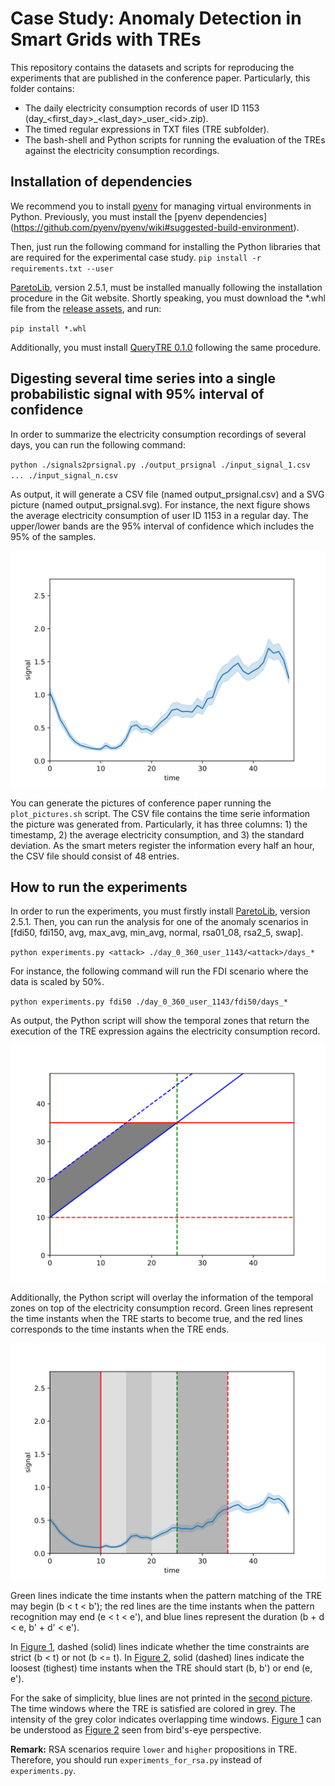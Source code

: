 # Case Study: Anomaly Detection in Smart Grids with TREs
This repository contains the datasets and scripts for reproducing the experiments that are published in the conference paper.
Particularly, this folder contains:
- The daily electricity consumption records of user ID 1153 (day\_\<first_day\>\_\<last_day\>\_user\_\<id\>.zip).
- The timed regular expressions in TXT files (TRE subfolder).
- The bash-shell and Python scripts for running the evaluation of the TREs against the electricity consumption recordings.

## Installation of dependencies
We recommend you to install [pyenv](https://github.com/pyenv/pyenv) for managing virtual environments in Python.
Previously, you must install the [pyenv dependencies] (https://github.com/pyenv/pyenv/wiki#suggested-build-environment).

Then, just run the following command for installing the Python libraries that are required for the experimental case study.
``
pip install -r requirements.txt --user
``

[ParetoLib](https://gricad-gitlab.univ-grenoble-alpes.fr/verimag/tempo/multidimensional_search), version 2.5.1, must be installed
manually following the installation procedure in the Git website.
Shortly speaking, you must download the *.whl file from the [release assets](https://gricad-gitlab.univ-grenoble-alpes.fr/verimag/tempo/multidimensional_search/-/jobs/artifacts/v2.5.1/download?job=build), and run:

``
pip install *.whl
``

Additionally, you must install [QueryTRE 0.1.0](https://github.com/nachorequeno/querytre/releases/tag/v0.1.0) following the same procedure.

## Digesting several time series into a single probabilistic signal with 95% interval of confidence
In order to summarize the electricity consumption recordings of several days, you can run the following command:

``
python ./signals2prsignal.py ./output_prsignal ./input_signal_1.csv ... ./input_signal_n.csv
``

As output, it will generate a CSV file (named output_prsignal.csv) and a SVG picture (named output_prsignal.svg).
For instance, the next figure shows the average electricity consumption of user ID 1153 in a regular day.
The upper/lower bands are the 95% interval of confidence which includes the 95% of the samples.

![Alt Text](/svg/normal.svg)

You can generate the pictures of conference paper running the `plot_pictures.sh` script. 
The CSV file contains the time serie information the picture was generated from.
Particularly, it has three columns: 1) the timestamp, 2) the average electricity consumption, and 3) the standard deviation.
As the smart meters register the information every half an hour, the CSV file should consist of 48 entries.

## How to run the experiments
In order to run the experiments, you must firstly install [ParetoLib](https://gricad-gitlab.univ-grenoble-alpes.fr/verimag/tempo/multidimensional_search), version 2.5.1.
Then, you can run the analysis for one of the anomaly scenarios in [fdi50, fdi150, avg, max\_avg, min\_avg, normal, rsa01\_08, rsa2\_5, swap].

``
python experiments.py <attack> ./day_0_360_user_1143/<attack>/days_*
``

For instance, the following command will run the FDI scenario where the data is scaled by 50%.

``
python experiments.py fdi50 ./day_0_360_user_1143/fdi50/days_*
``

As output, the Python script will show the temporal zones that return the execution of the TRE expression agains the electricity consumption record.

![img1](/svg/fdi50_zones.svg)

Additionally, the Python script will overlay the information of the temporal zones on top of the electricity consumption record.
Green lines represent the time instants when the TRE starts to become true, and the red lines corresponds to the time instants when the TRE ends. 

![img2](/svg/fdi50_signal_and_zones.svg)

Green lines indicate the time instants when the pattern matching of the TRE may begin (b < t < b'); 
the red lines are the time instants when the pattern recognition may end (e < t < e'), and blue lines represent the duration (b + d < e, b' + d' < e').

In [Figure 1](#img1), dashed (solid) lines indicate whether the time constraints are strict (b < t) or not (b <= t).
In [Figure 2](#img2), solid (dashed) lines indicate the loosest (tighest) time instants when the TRE should start (b, b') or end (e, e').

For the sake of simplicity, blue lines are not printed in the [second picture](#img2). 
The time windows where the TRE is satisfied are colored in grey. 
The intensity of the grey color indicates overlapping time windows.
[Figure 1](#img1) can be understood as [Figure 2](#img2) seen from bird's-eye perspective. 

**Remark:**
RSA scenarios require `lower` and `higher` propositions in TRE. Therefore, you should run `experiments_for_rsa.py` instead of `experiments.py`.  